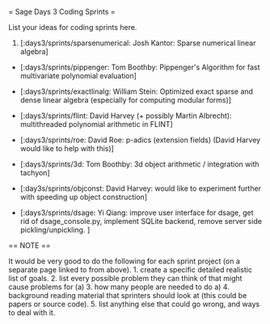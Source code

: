 = Sage Days 3 Coding Sprints =

List your ideas for coding sprints here.

 1. [:days3/sprints/sparsenumerical: Josh Kantor: Sparse numerical linear algebra]

 * [:days3/sprints/pippenger: Tom Boothby: Pippenger's Algorithm for fast multivariate polynomial evaluation]

 * [:days3/sprints/exactlinalg: William Stein: Optimized exact sparse and dense linear algebra (especially for computing modular forms)]

 * [:days3/sprints/flint: David Harvey (+ possibly Martin Albrecht): multithreaded polynomial arithmetic in FLINT]

 * [:days3/sprints/roe: David Roe: p-adics (extension fields) (David Harvey would like to help with this)]

 * [:days3/sprints/3d: Tom Boothby: 3d object arithmetic / integration with tachyon]

 * [:day3s/sprints/objconst: David Harvey: would like to experiment further with speeding up object construction]
 * [:days3/sprints/dsage: Yi Qiang: improve user interface for dsage, get rid of dsage_console.py, implement SQLite backend, remove server side pickling/unpickling. ]

== NOTE ==

It would be very good to do the following for each sprint project (on a separate page linked to from above).
    1. create a specific detailed realistic list of goals.
    2. list every possible problem they can think of that might cause problems for (a)
    3. how many people are needed to do a)
    4. background reading material that sprinters should look at (this could be papers or source code).
    5. list anything else that could go wrong, and ways to deal with it.
